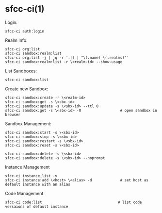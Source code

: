 # sfcc-ci(1)

  Login:

    sfcc-ci auth:login

  Realm Info:

    sfcc-ci org:list
    sfcc-ci sandbox:realm:list
    sfcc-ci org:list -j | jq -r '.[] | "\(.name) \(.realms)"'
    sfcc-ci sandbox:realm:list -r \<realm-id> --show-usage

  List Sandboxes:

    sfcc-ci sandbox:list

  Create new Sandbox:

    sfcc-ci sandbox:create -r \<realm-id>
    sfcc-ci sandbox:get -s \<sbx-id>
    sfcc-ci sandbox:update -s \<sbx-id> --ttl 0
    sfcc-ci sandbox:get -s \<sbx-id> -O                  # open sandbox in browser

  Sandbox Management:

    sfcc-ci sandbox:start -s \<sbx-id>
    sfcc-ci sandbox:stop -s \<sbx-id>
    sfcc-ci sandbox:restart -s \<sbx-id>
    sfcc-ci sandbox:reset -s \<sbx-id>

    sfcc-ci sandbox:delete -s \<sbx-id>
    sfcc-ci sandbox:delete -s \<sbx-id> --noprompt

  Instance Management

    sfcc-ci instance_list -v
    sfcc-ci instance:add \<host> \<alias> -d             # set host as default instance with an alias

  Code Management

    sfcc-ci code:list                                   # list code versaions of default instance


